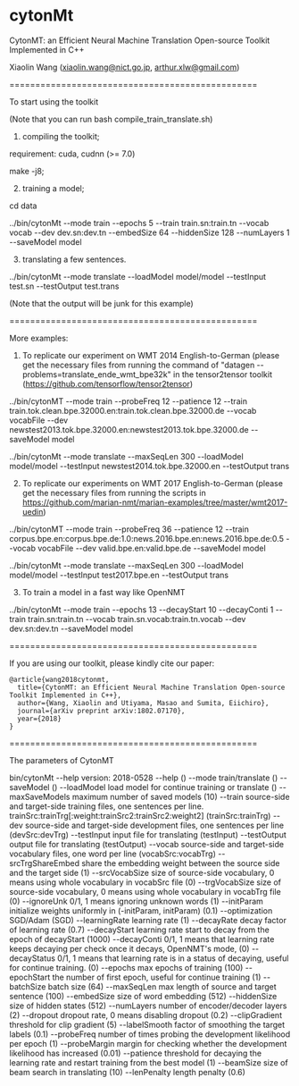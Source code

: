 # cytonMt

CytonMT: an Efficient Neural Machine Translation Open-source Toolkit Implemented in C++

Xiaolin Wang (xiaolin.wang@nict.go.jp, arthur.xlw@gmail.com)

================================================

To start using the toolkit 

(Note that you can run bash compile_train_translate.sh)

1) compiling the toolkit;

requirement: cuda, cudnn (>= 7.0)

  make -j8;

2) training a model;

  cd data

  ../bin/cytonMt --mode train --epochs 5  --train train.sn:train.tn --vocab vocab --dev dev.sn:dev.tn --embedSize 64 --hiddenSize 128 --numLayers 1 --saveModel model

3) translating a few sentences.

  ../bin/cytonMt --mode translate --loadModel model/model --testInput test.sn --testOutput test.trans 

(Note that the output will be junk for this example)

================================================

More examples:

1) To replicate our experiment on WMT 2014 English-to-German (please get the necessary files from running the command of "datagen --problems=translate_ende_wmt_bpe32k" in the tensor2tensor toolkit (https://github.com/tensorflow/tensor2tensor)

  ../bin/cytonMT --mode train --probeFreq 12 --patience 12 --train train.tok.clean.bpe.32000.en:train.tok.clean.bpe.32000.de --vocab vocabFile --dev newstest2013.tok.bpe.32000.en:newstest2013.tok.bpe.32000.de  --saveModel model 

  ../bin/cytonMt --mode translate  --maxSeqLen 300 --loadModel model/model --testInput newstest2014.tok.bpe.32000.en --testOutput trans

2) To replicate our experiments on WMT 2017 English-to-German (please get the necessary files from running the scripts in https://github.com/marian-nmt/marian-examples/tree/master/wmt2017-uedin)

  ../bin/cytonMT --mode train --probeFreq 36 --patience 12 --train corpus.bpe.en:corpus.bpe.de:1.0:news.2016.bpe.en:news.2016.bpe.de:0.5 --vocab vocabFile --dev valid.bpe.en:valid.bpe.de --saveModel model 

  ../bin/cytonMt --mode translate --maxSeqLen 300 --loadModel model/model --testInput test2017.bpe.en --testOutput trans 

3) To train a model in a fast way like OpenNMT

  ../bin/cytonMt --mode train --epochs 13 --decayStart 10 --decayConti 1 --train train.sn:train.tn --vocab train.sn.vocab:train.tn.vocab --dev dev.sn:dev.tn --saveModel model

================================================

If you are using our toolkit, please kindly cite our paper:

    @article{wang2018cytonmt,
      title={CytonMT: an Efficient Neural Machine Translation Open-source Toolkit Implemented in C++},
      author={Wang, Xiaolin and Utiyama, Masao and Sumita, Eiichiro},
      journal={arXiv preprint arXiv:1802.07170},
      year={2018}
    }


================================================

The parameters of CytonMT

bin/cytonMt --help
  version: 2018-0528
  --help	 ()
  --mode	train/translate ()
  --saveModel	 ()
  --loadModel	load model for continue training or translate ()
  --maxSaveModels	maximum number of saved models (10)
  --train	source-side and target-side training files, one sentences per line. trainSrc:trainTrg[:weight:trainSrc2:trainSrc2:weight2] (trainSrc:trainTrg)
  --dev	source-side and target-side development files, one sentences per line (devSrc:devTrg)
  --testInput	input file for translating (testInput)
  --testOutput	output file for translating (testOutput)
  --vocab	source-side and target-side vocabulary files, one word per line (vocabSrc:vocabTrg)
  --srcTrgShareEmbed	share the embedding weight between the source side and the target side (1)
  --srcVocabSize	size of source-side vocabulary, 0 means using whole vocabulary in vocabSrc file (0)
  --trgVocabSize	size of source-side vocabulary, 0 means using whole vocabulary in vocabTrg file (0)
  --ignoreUnk	0/1, 1 means ignoring unknown words (1)
  --initParam	initialize weights uniformly in (-initParam, initParam) (0.1)
  --optimization	SGD/Adam (SGD)
  --learningRate	learning rate (1)
  --decayRate	decay factor of learning rate (0.7)
  --decayStart	learning rate start to decay from the epoch of decayStart (1000)
  --decayConti	0/1, 1 means that learning rate keeps decaying per check once it decays, OpenNMT's mode,   (0)
  --decayStatus	0/1, 1 means that learning rate is in a status of decaying, useful for continue training. (0)
  --epochs	max epochs of training (100)
  --epochStart	the number of first epoch, useful for continue training (1)
  --batchSize	batch size (64)
  --maxSeqLen	max length of source and target sentence (100)
  --embedSize	size of word embedding (512)
  --hiddenSize	size of hidden states (512)
  --numLayers	number of encoder/decoder layers (2)
  --dropout	dropout rate, 0 means disabling dropout (0.2)
  --clipGradient	threshold for clip gradient (5)
  --labelSmooth	factor of smoothing the target labels (0.1)
  --probeFreq	number of times probing the development likelihood per epoch (1)
  --probeMargin	margin for checking whether the development likelihood has increased (0.01)
  --patience	threshold for decaying the learning rate and restart training from the best model (1)
  --beamSize	size of beam search in translating (10)
  --lenPenalty	length penalty (0.6)





